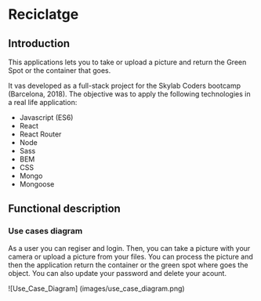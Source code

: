 # Reciclatge

## Introduction

This applications lets you to take or upload a picture and return the Green Spot or the container that goes.

It vas developed as a full-stack project for the Skylab Coders bootcamp (Barcelona, 2018).
The objective was to apply the following technologies in a real life application:


- Javascript (ES6)
- React
- React Router
- Node 
- Sass
- BEM
- CSS
- Mongo
- Mongoose

## Functional description

### Use cases diagram

As a user you can regiser and login. Then, you can take a picture with your camera or upload a picture from your files. 
You can process the picture and then the application return the container or the green spot where goes the object.
You can also update your password and delete your acount.

![Use_Case_Diagram] (images/use_case_diagram.png)


